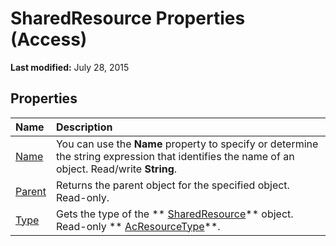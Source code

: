 
# SharedResource Properties (Access)

 **Last modified:** July 28, 2015


## Properties



|**Name**|**Description**|
|:-----|:-----|
| [Name](b7a7a85a-54c2-9f39-c2bf-c952d107c00f.md)|You can use the  **Name** property to specify or determine the string expression that identifies the name of an object. Read/write **String**.|
| [Parent](2c917fdc-6ae5-a3a0-2aec-e38661a9bbfe.md)|Returns the parent object for the specified object. Read-only.|
| [Type](6e5e58f5-49ed-cf9f-6830-30c2d4eddfd6.md)|Gets the type of the  ** [SharedResource](a97163fa-f833-ed1c-aea5-1a7bab783eba.md)** object. Read-only ** [AcResourceType](ce31a7ab-ad69-a351-2374-488203884bac.md)**.|

